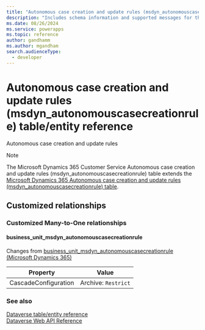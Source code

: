 ```yaml
---
title: "Autonomous case creation and update rules (msdyn_autonomouscasecreationrule) table/entity reference (Microsoft Dynamics 365 Customer Service)"
description: "Includes schema information and supported messages for the Autonomous case creation and update rules (msdyn_autonomouscasecreationrule) table/entity with Microsoft Dynamics 365 Customer Service."
ms.date: 08/26/2024
ms.service: powerapps
ms.topic: reference
author: gandhamm
ms.author: mgandham
search.audienceType: 
  - developer
---
```


# Autonomous case creation and update rules (msdyn_autonomouscasecreationrule) table/entity reference

Autonomous case creation and update rules

> [!NOTE]
> The Microsoft Dynamics 365 Customer Service Autonomous case creation and update rules (msdyn_autonomouscasecreationrule) table extends the [Microsoft Dynamics 365 Autonomous case creation and update rules (msdyn_autonomouscasecreationrule) table](/dynamics365/developer/entities/msdyn_autonomouscasecreationrule).




## Customized relationships

### Customized Many-to-One relationships

#### <a name="BKMK_business_unit_msdyn_autonomouscasecreationrule"></a> business_unit_msdyn_autonomouscasecreationrule

Changes from [business_unit_msdyn_autonomouscasecreationrule (Microsoft Dynamics 365)](/dynamics365/developer/entities/msdyn_autonomouscasecreationrule#BKMK_business_unit_msdyn_autonomouscasecreationrule)

|Property|Value|
|---|---|
|CascadeConfiguration|Archive: `Restrict`|


### See also

[Dataverse table/entity reference](../about-entity-reference.md)  
[Dataverse Web API Reference](/power-apps/developer/data-platform/webapi/reference/about)   

